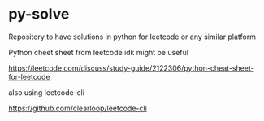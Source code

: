 # py-solve

Repository to have solutions in python for leetcode or any similar platform

Python cheet sheet from leetcode idk might be useful

https://leetcode.com/discuss/study-guide/2122306/python-cheat-sheet-for-leetcode

also using leetcode-cli

https://github.com/clearloop/leetcode-cli
